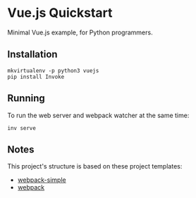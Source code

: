 # Vue.js Quickstart

Minimal Vue.js example, for Python programmers.

## Installation

```
mkvirtualenv -p python3 vuejs
pip install Invoke
```

## Running

To run the web server and webpack watcher at the same time:

```
inv serve
```

## Notes

This project's structure is based on these project templates:

- [webpack-simple](https://github.com/vuejs-templates/webpack-simple)
- [webpack](https://github.com/vuejs-templates/webpack)
